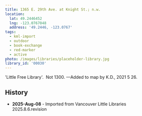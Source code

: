 ```yaml
---
title: 1365 E. 29th Ave. at Knight St.; n.w.
location:
  lat: 49.2446452
  lng: -123.0767048
  address: '49.2446, -123.0767'
tags:
  - kml-import
  - outdoor
  - book-exchange
  - red-marker
  - active
photo: /images/libraries/placeholder-library.jpg
library_id: '00030'
---
```

'Little Free Library'.  Not 1300.
—Added to map by K.D., 2021 5 26.

## History
- **2025-Aug-08** - Imported from Vancouver Little Libraries 2025.8.6.revision
